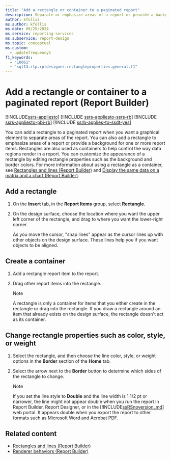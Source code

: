 ```yaml
---
title: "Add a rectangle or container to a paginated report"
description: Separate or emphasize areas of a report or provide a background for one or more report items using a customized rectangle in Report Builder.
author: kfollis
ms.author: kfollis
ms.date: 09/25/2024
ms.service: reporting-services
ms.subservice: report-design
ms.topic: conceptual
ms.custom:
  - updatefrequency5
f1_keywords:
  - "10061"
  - "sql13.rtp.rptdesigner.rectangleproperties.general.f1"
---
```

# Add a rectangle or container to a paginated report (Report Builder)

[!INCLUDE[ssrs-appliesto](../../includes/ssrs-appliesto.md)] [!INCLUDE [ssrs-appliesto-ssrs-rb](../../includes/ssrs-appliesto-ssrs-rb.md)] [!INCLUDE [ssrs-appliesto-pbi-rb](../../includes/ssrs-appliesto-pbi-rb.md)] [!INCLUDE [ssrb-applies-to-ssdt-yes](../../includes/ssrb-applies-to-ssdt-yes.md)]

  You can add a rectangle to a paginated report when you want a graphical element to separate areas of the report. You can also add a rectangle to emphasize areas of a report or provide a background for one or more report items. Rectangles are also used as containers to help control the way data regions render in a report. You can customize the appearance of a rectangle by editing rectangle properties such as the background and border colors. For more information about using a rectangle as a container, see [Rectangles and lines &#40;Report Builder&#41;](../../reporting-services/report-design/rectangles-and-lines-report-builder-and-ssrs.md) and [Display the same data on a matrix and a chart &#40;Report Builder&#41;](../../reporting-services/report-design/display-the-same-data-on-a-matrix-and-a-chart-report-builder.md).    
   
## Add a rectangle    
    
1.  On the **Insert** tab, in the **Report Items** group, select **Rectangle.**    
    
1.  On the design surface, choose the location where you want the upper left corner of the rectangle, and drag to where you want the lower-right corner.    
    
     As you move the cursor, "snap lines" appear as the cursor lines up with other objects on the design surface. These lines help you if you want objects to be aligned.    
    
## Create a container    
    
1.  Add a rectangle report item to the report.    
    
1.  Drag other report items into the rectangle.    
    
    > [!NOTE]    
    >  A rectangle is only a container for items that you either create in the rectangle or drag into the rectangle. If you draw a rectangle around an item that already exists on the design surface, the rectangle doesn't act as its container.    
    
## Change rectangle properties such as color, style, or weight    
    
1.  Select the rectangle, and then choose the line color, style, or weight options in the **Border** section of the **Home** tab.    
    
1.  Select the arrow next to the **Border** button to determine which sides of the rectangle to change.    
    
    > [!NOTE]    
    >  If you set the line style to **Double** and the line width is 1 1/2 pt or narrower, the line might not appear double when you run the report in Report Builder, Report Designer, or in the [!INCLUDE[ssRSnoversion_md](../../includes/ssrsnoversion-md.md)] web portal. It appears double when you export the report to other formats such as Microsoft Word and Acrobat PDF.    
    
## Related content

- [Rectangles and lines &#40;Report Builder&#41;](../../reporting-services/report-design/rectangles-and-lines-report-builder-and-ssrs.md)
- [Renderer behaviors &#40;Report Builder&#41;](../../reporting-services/report-design/rendering-behaviors-report-builder-and-ssrs.md)
